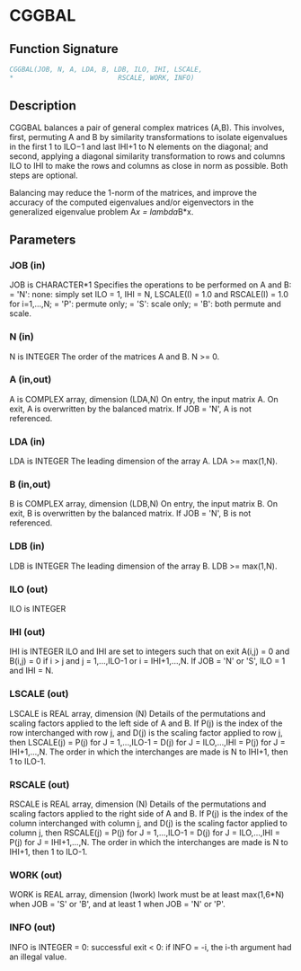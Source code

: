 # CGGBAL

## Function Signature

```fortran
CGGBAL(JOB, N, A, LDA, B, LDB, ILO, IHI, LSCALE,
*                          RSCALE, WORK, INFO)
```

## Description


 CGGBAL balances a pair of general complex matrices (A,B).  This
 involves, first, permuting A and B by similarity transformations to
 isolate eigenvalues in the first 1 to ILO$-$1 and last IHI+1 to N
 elements on the diagonal; and second, applying a diagonal similarity
 transformation to rows and columns ILO to IHI to make the rows
 and columns as close in norm as possible. Both steps are optional.

 Balancing may reduce the 1-norm of the matrices, and improve the
 accuracy of the computed eigenvalues and/or eigenvectors in the
 generalized eigenvalue problem A*x = lambda*B*x.

## Parameters

### JOB (in)

JOB is CHARACTER*1 Specifies the operations to be performed on A and B: = 'N': none: simply set ILO = 1, IHI = N, LSCALE(I) = 1.0 and RSCALE(I) = 1.0 for i=1,...,N; = 'P': permute only; = 'S': scale only; = 'B': both permute and scale.

### N (in)

N is INTEGER The order of the matrices A and B. N >= 0.

### A (in,out)

A is COMPLEX array, dimension (LDA,N) On entry, the input matrix A. On exit, A is overwritten by the balanced matrix. If JOB = 'N', A is not referenced.

### LDA (in)

LDA is INTEGER The leading dimension of the array A. LDA >= max(1,N).

### B (in,out)

B is COMPLEX array, dimension (LDB,N) On entry, the input matrix B. On exit, B is overwritten by the balanced matrix. If JOB = 'N', B is not referenced.

### LDB (in)

LDB is INTEGER The leading dimension of the array B. LDB >= max(1,N).

### ILO (out)

ILO is INTEGER

### IHI (out)

IHI is INTEGER ILO and IHI are set to integers such that on exit A(i,j) = 0 and B(i,j) = 0 if i > j and j = 1,...,ILO-1 or i = IHI+1,...,N. If JOB = 'N' or 'S', ILO = 1 and IHI = N.

### LSCALE (out)

LSCALE is REAL array, dimension (N) Details of the permutations and scaling factors applied to the left side of A and B. If P(j) is the index of the row interchanged with row j, and D(j) is the scaling factor applied to row j, then LSCALE(j) = P(j) for J = 1,...,ILO-1 = D(j) for J = ILO,...,IHI = P(j) for J = IHI+1,...,N. The order in which the interchanges are made is N to IHI+1, then 1 to ILO-1.

### RSCALE (out)

RSCALE is REAL array, dimension (N) Details of the permutations and scaling factors applied to the right side of A and B. If P(j) is the index of the column interchanged with column j, and D(j) is the scaling factor applied to column j, then RSCALE(j) = P(j) for J = 1,...,ILO-1 = D(j) for J = ILO,...,IHI = P(j) for J = IHI+1,...,N. The order in which the interchanges are made is N to IHI+1, then 1 to ILO-1.

### WORK (out)

WORK is REAL array, dimension (lwork) lwork must be at least max(1,6*N) when JOB = 'S' or 'B', and at least 1 when JOB = 'N' or 'P'.

### INFO (out)

INFO is INTEGER = 0: successful exit < 0: if INFO = -i, the i-th argument had an illegal value.

